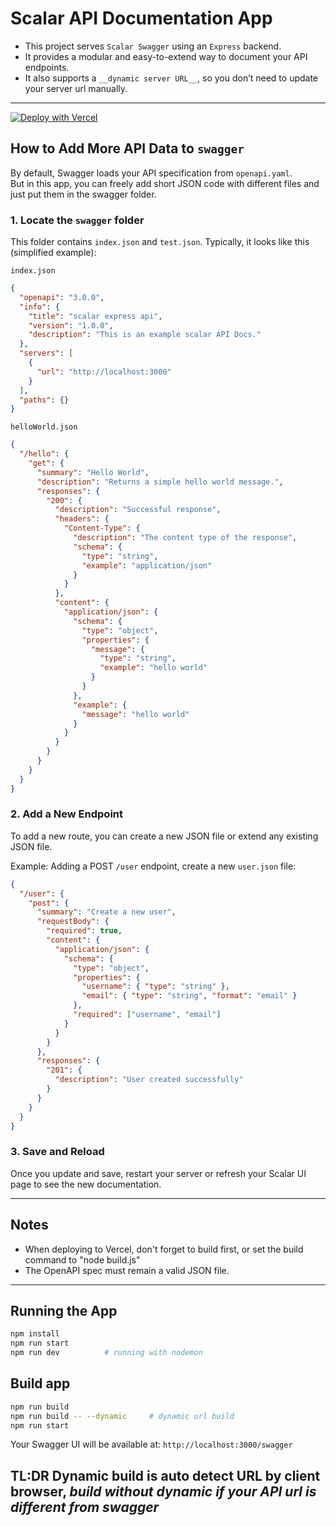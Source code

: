 # Scalar API Documentation App

- This project serves `Scalar Swagger` using an `Express` backend.
- It provides a modular and easy-to-extend way to document your API endpoints.
- It also supports a `__dynamic server URL__`, so you don’t need to update your server url manually.

---

[![Deploy with Vercel](https://vercel.com/button)](https://vercel.com/new/import?s=https://github.com/mininxd/web/tree/scalar)


## How to Add More API Data to `swagger`
By default, Swagger loads your API specification from `openapi.yaml`.  
But in this app, you can freely add short JSON code with different files and just put them in the swagger folder.

### 1. Locate the `swagger` folder
This folder contains `index.json` and `test.json`.
Typically, it looks like this (simplified example):

`index.json`
```json
{
  "openapi": "3.0.0",
  "info": {
    "title": "scalar express api",
    "version": "1.0.0",
    "description": "This is an example scalar API Docs."
  },
  "servers": [
    {
      "url": "http://localhost:3000"
    }
  ],
  "paths": {}
}
```

`helloWorld.json`
```json
{
  "/hello": {
    "get": {
      "summary": "Hello World",
      "description": "Returns a simple hello world message.",
      "responses": {
        "200": {
          "description": "Successful response",
          "headers": {
            "Content-Type": {
              "description": "The content type of the response",
              "schema": {
                "type": "string",
                "example": "application/json"
              }
            }
          },
          "content": {
            "application/json": {
              "schema": {
                "type": "object",
                "properties": {
                  "message": {
                    "type": "string",
                    "example": "hello world"
                  }
                }
              },
              "example": {
                "message": "hello world"
              }
            }
          }
        }
      }
    }
  }
}
```

### 2. Add a New Endpoint

To add a new route, you can create a new JSON file or extend any existing JSON file.

Example: Adding a POST `/user` endpoint,
create a new `user.json` file:
```json
{
  "/user": {
    "post": {
      "summary": "Create a new user",
      "requestBody": {
        "required": true,
        "content": {
          "application/json": {
            "schema": {
              "type": "object",
              "properties": {
                "username": { "type": "string" },
                "email": { "type": "string", "format": "email" }
              },
              "required": ["username", "email"]
            }
          }
        }
      },
      "responses": {
        "201": {
          "description": "User created successfully"
        }
      }
    }
  }
}
```

### 3. Save and Reload

Once you update and save, restart your server or refresh your Scalar UI page to see the new documentation.

---

## Notes

- When deploying to Vercel, don't forget to build first, or set the build command to "node build.js"
- The OpenAPI spec must remain a valid JSON file.

---

## Running the App

```bash
npm install
npm run start
npm run dev          # running with nodemon
```

## Build app 

```bash
npm run build
npm run build -- --dynamic     # dynamic url build
npm run start
```

Your Swagger UI will be available at: `http://localhost:3000/swagger`


__TL:DR__
Dynamic build is auto detect URL by client browser, _build without dynamic if your API url is different from swagger_ 
---